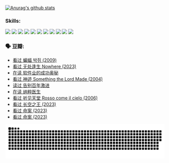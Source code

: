 
[![Anurag's github stats](https://github-readme-stats.vercel.app/api?username=w940853815)](https://github.com/anuraghazra/github-readme-stats)

### Skills:

<code><img height="32" src="https://cdn.jsdelivr.net/npm/simple-icons@v5/icons/python.svg"></code>
<code><img height="32" src="https://cdn.jsdelivr.net/npm/simple-icons@v5/icons/javascript.svg"></code>
<code><img height="32" src="https://cdn.jsdelivr.net/npm/simple-icons@v5/icons/django.svg"></code>
<code><img height="32" src="https://cdn.jsdelivr.net/npm/simple-icons@v5/icons/flask.svg"></code>
<code><img height="32" src="https://cdn.jsdelivr.net/npm/simple-icons@v5/icons/vuetify.svg"></code>
<code><img height="32" src="https://cdn.jsdelivr.net/npm/simple-icons@v5/icons/git.svg"></code>
<code><img height="32" src="https://cdn.jsdelivr.net/npm/simple-icons@v5/icons/docker.svg"></code>
<code><img height="32" src="https://cdn.jsdelivr.net/npm/simple-icons@v5/icons/postgresql.svg"></code>
<code><img height="32" src="https://cdn.jsdelivr.net/npm/simple-icons@v5/icons/elasticsearch.svg"></code>
<code><img height="32" src="https://cdn.jsdelivr.net/npm/simple-icons@v5/icons/macos.svg"></code>
<code><img height="32" src="https://cdn.jsdelivr.net/npm/simple-icons@v5/icons/linux.svg"></code>

### 🗣 豆瓣:

<!-- DOUBAN-ACTIVITIES:START -->
- [看过 蝙蝠 박쥐‎ (2009)](https://www.douban.com/people/136069238/status/4422787315/?_i=99092735)
- [看过 无处逢生 Nowhere‎ (2023)](https://www.douban.com/people/136069238/status/4416454713/?_i=99092735)
- [在读 软件业的成功奥秘](https://www.douban.com/people/136069238/status/4414815312/?_i=99092735)
- [看过 神迹 Something the Lord Made‎ (2004)](https://www.douban.com/people/136069238/status/4409691983/?_i=99092735)
- [读过 告别百年激进](https://www.douban.com/people/136069238/status/4406414036/?_i=99092735)
- [在读 纳粹医生](https://www.douban.com/people/136069238/status/4406413750/?_i=99092735)
- [看过 听见天堂 Rosso come il cielo‎ (2006)](https://www.douban.com/people/136069238/status/4401902014/?_i=99092735)
- [看过 长空之王‎ (2023)](https://www.douban.com/people/136069238/status/4397459053/?_i=99092735)
- [看过 命案‎ (2023)](https://www.douban.com/people/136069238/status/4395718336/?_i=99092735)
- [看过 命案‎ (2023)](https://www.douban.com/people/136069238/status/4395718257/?_i=99092735)
<!-- DOUBAN-ACTIVITIES:END -->


![Snake animation](https://raw.githubusercontent.com/w940853815/w940853815/output/github-contribution-grid-snake.svg)

<!--
**w940853815/w940853815** is a ✨ _special_ ✨ repository because its `README.md` (this file) appears on your GitHub profile.

Here are some ideas to get you started:

- 🔭 I’m currently working on ...
- 🌱 I’m currently learning ...
- 👯 I’m looking to collaborate on ...
- 🤔 I’m looking for help with ...
- 💬 Ask me about ...
- 📫 How to reach me: ...
- 😄 Pronouns: ...
- ⚡ Fun fact: ...
-->
